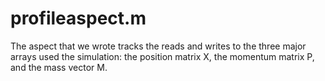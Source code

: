 profileaspect.m
===============

The aspect that we wrote tracks the reads and writes to the three major arrays
used the simulation: the position matrix X, the momentum matrix P, and the mass
vector M.

